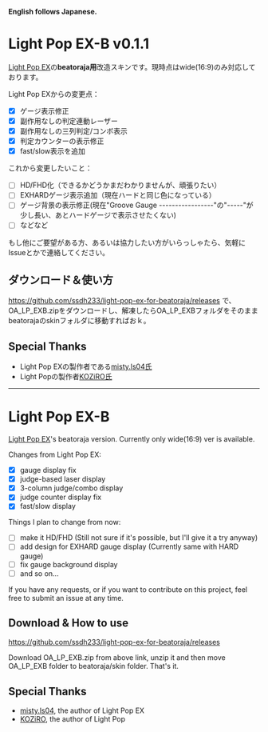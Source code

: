 **English follows Japanese.**

# Light Pop EX-B v0.1.1

[Light Pop EX](https://mistyblue.info/lpex.html)の**beatoraja用**改造スキンです。現時点はwide(16:9)のみ対応しております。

Light Pop EXからの変更点：
* [x] ゲージ表示修正
* [x] 副作用なしの判定連動レーザー
* [x] 副作用なしの三列判定/コンボ表示
* [x] 判定カウンターの表示修正
* [x] fast/slow表示を追加

これから変更したいこと：

* [ ] HD/FHD化（できるかどうかまだわかりませんが、頑張りたい）
* [ ] EXHARDゲージ表示追加（現在ハードと同じ色になっている）
* [ ] ゲージ背景の表示修正(現在"Groove Gauge -----------------"の"-----"が少し長い、あとハードゲージで表示させたくない)
* [ ] などなど

もし他にご要望がある方、あるいは協力したい方がいらっしゃたら、気軽にIssueとかで連絡してください。

## ダウンロード＆使い方
https://github.com/ssdh233/light-pop-ex-for-beatoraja/releases
で、OA_LP_EXB.zipをダウンロードし、解凍したらOA_LP_EXBフォルダをそのままbeatorajaのskinフォルダに移動すればおｋ。

## Special Thanks
* Light Pop EXの製作者である[misty.ls04氏](https://mistyblue.info/index.html)
* Light Popの製作者[KOZiRO氏](http://overactive.nobody.jp/)

<hr/>

# Light Pop EX-B

[Light Pop EX](https://mistyblue.info/lpex.html)'s beatoraja version. Currently only wide(16:9) ver is available.

Changes from Light Pop EX:
* [x] gauge display fix
* [x] judge-based laser display
* [x] 3-column judge/combo display
* [x] judge counter display fix
* [x] fast/slow display

Things I plan to change from now:
* [ ] make it HD/FHD (Still not sure if it's possible, but I'll give it a try anyway)
* [ ] add design for EXHARD gauge display (Currently same with HARD gauge) 
* [ ] fix gauge background display
* [ ] and so on...

If you have any requests, or if you want to contribute on this project, feel free to submit an issue at any time.

## Download & How to use
https://github.com/ssdh233/light-pop-ex-for-beatoraja/releases

Download OA_LP_EXB.zip from above link, unzip it and then move OA_LP_EXB folder to beatoraja/skin folder. That's it.

## Special Thanks
* [misty.ls04](https://mistyblue.info/index.html), the author of Light Pop EX
* [KOZiRO](http://overactive.nobody.jp/), the author of Light Pop
